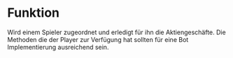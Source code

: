 # Funktion #

Wird einem Spieler zugeordnet und erledigt für ihn die Aktiengeschäfte.
Die Methoden die der Player zur Verfügung hat sollten für eine Bot Implementierung ausreichend sein.